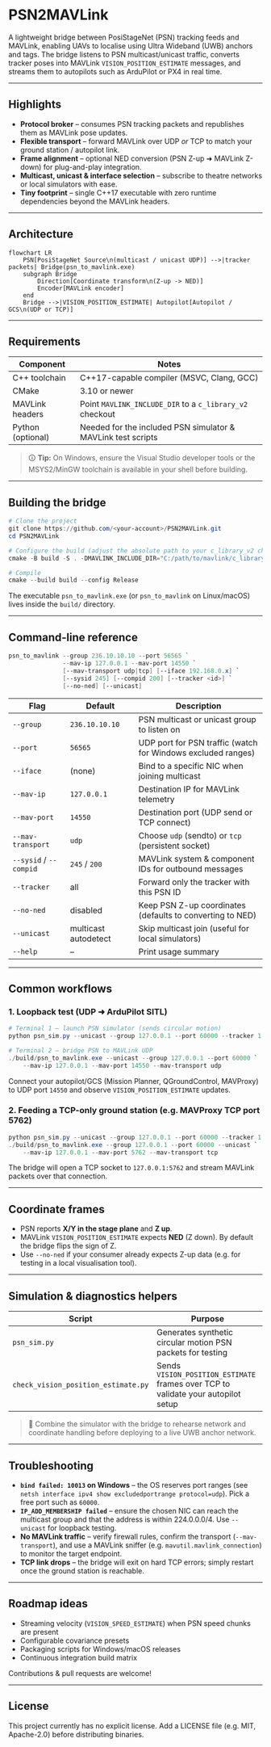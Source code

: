 # PSN2MAVLink

A lightweight bridge between PosiStageNet (PSN) tracking feeds and MAVLink, enabling UAVs to localise using Ultra Wideband (UWB) anchors and tags. The bridge listens to PSN multicast/unicast traffic, converts tracker poses into MAVLink `VISION_POSITION_ESTIMATE` messages, and streams them to autopilots such as ArduPilot or PX4 in real time.

---

## Highlights

- **Protocol broker** – consumes PSN tracking packets and republishes them as MAVLink pose updates.
- **Flexible transport** – forward MAVLink over UDP _or_ TCP to match your ground station / autopilot link.
- **Frame alignment** – optional NED conversion (PSN Z-up ➜ MAVLink Z-down) for plug-and-play integration.
- **Multicast, unicast & interface selection** – subscribe to theatre networks or local simulators with ease.
- **Tiny footprint** – single C++17 executable with zero runtime dependencies beyond the MAVLink headers.

---

## Architecture

```mermaid
flowchart LR
    PSN[PosiStageNet Source\n(multicast / unicast UDP)] -->|tracker packets| Bridge(psn_to_mavlink.exe)
    subgraph Bridge
        Direction[Coordinate transform\n(Z-up -> NED)]
        Encoder[MAVLink encoder]
    end
    Bridge -->|VISION_POSITION_ESTIMATE| Autopilot[Autopilot / GCS\n(UDP or TCP)]
```

---

## Requirements

| Component | Notes |
|-----------|-------|
| C++ toolchain | C++17-capable compiler (MSVC, Clang, GCC) |
| CMake | 3.10 or newer |
| MAVLink headers | Point `MAVLINK_INCLUDE_DIR` to a `c_library_v2` checkout |
| Python (optional) | Needed for the included PSN simulator & MAVLink test scripts |

> 🛈 **Tip:** On Windows, ensure the Visual Studio developer tools or the MSYS2/MinGW toolchain is available in your shell before building.

---

## Building the bridge

```powershell
# Clone the project
git clone https://github.com/<your-account>/PSN2MAVLink.git
cd PSN2MAVLink

# Configure the build (adjust the absolute path to your c_library_v2 checkout)
cmake -B build -S . -DMAVLINK_INCLUDE_DIR="C:/path/to/mavlink/c_library_v2"

# Compile
cmake --build build --config Release
```

The executable `psn_to_mavlink.exe` (or `psn_to_mavlink` on Linux/macOS) lives inside the `build/` directory.

---

## Command-line reference

```powershell
psn_to_mavlink --group 236.10.10.10 --port 56565 `
               --mav-ip 127.0.0.1 --mav-port 14550 `
               [--mav-transport udp|tcp] [--iface 192.168.0.x] `
               [--sysid 245] [--compid 200] [--tracker <id>] `
               [--no-ned] [--unicast]
```

| Flag | Default | Description |
|------|---------|-------------|
| `--group` | `236.10.10.10` | PSN multicast or unicast group to listen on |
| `--port` | `56565` | UDP port for PSN traffic (watch for Windows excluded ranges) |
| `--iface` | (none) | Bind to a specific NIC when joining multicast |
| `--mav-ip` | `127.0.0.1` | Destination IP for MAVLink telemetry |
| `--mav-port` | `14550` | Destination port (UDP send or TCP connect) |
| `--mav-transport` | `udp` | Choose `udp` (sendto) or `tcp` (persistent socket) |
| `--sysid` / `--compid` | `245` / `200` | MAVLink system & component IDs for outbound messages |
| `--tracker` | all | Forward only the tracker with this PSN ID |
| `--no-ned` | disabled | Keep PSN Z-up coordinates (defaults to converting to NED) |
| `--unicast` | multicast autodetect | Skip multicast join (useful for local simulators) |
| `--help` | – | Print usage summary |

---

## Common workflows

### 1. Loopback test (UDP ➜ ArduPilot SITL)

```powershell
# Terminal 1 – launch PSN simulator (sends circular motion)
python psn_sim.py --unicast --group 127.0.0.1 --port 60000 --tracker 1 --rate 30

# Terminal 2 – bridge PSN to MAVLink UDP
./build/psn_to_mavlink.exe --unicast --group 127.0.0.1 --port 60000 `
    --mav-ip 127.0.0.1 --mav-port 14550 --mav-transport udp
```

Connect your autopilot/GCS (Mission Planner, QGroundControl, MAVProxy) to UDP port `14550` and observe `VISION_POSITION_ESTIMATE` updates.

### 2. Feeding a TCP-only ground station (e.g. MAVProxy TCP port 5762)

```powershell
python psn_sim.py --unicast --group 127.0.0.1 --port 60000 --tracker 1
./build/psn_to_mavlink.exe --group 127.0.0.1 --port 60000 --unicast `
    --mav-ip 127.0.0.1 --mav-port 5762 --mav-transport tcp
```

The bridge will open a TCP socket to `127.0.0.1:5762` and stream MAVLink packets over that connection.

---

## Coordinate frames

- PSN reports **X/Y in the stage plane** and **Z up**.
- MAVLink `VISION_POSITION_ESTIMATE` expects **NED** (Z down). By default the bridge flips the sign of Z.
- Use `--no-ned` if your consumer already expects Z-up data (e.g. for testing in a local visualisation tool).

---

## Simulation & diagnostics helpers

| Script | Purpose |
|--------|---------|
| `psn_sim.py` | Generates synthetic circular motion PSN packets for testing |
| `check_vision_position_estimate.py` | Sends `VISION_POSITION_ESTIMATE` frames over TCP to validate your autopilot setup |

> 🧪 Combine the simulator with the bridge to rehearse network and coordinate handling before deploying to a live UWB anchor network.

---

## Troubleshooting

- **`bind failed: 10013` on Windows** – the OS reserves port ranges (see `netsh interface ipv4 show excludedportrange protocol=udp`). Pick a free port such as `60000`.
- **`IP_ADD_MEMBERSHIP failed`** – ensure the chosen NIC can reach the multicast group and that the address is within 224.0.0.0/4. Use `--unicast` for loopback testing.
- **No MAVLink traffic** – verify firewall rules, confirm the transport (`--mav-transport`), and use a MAVLink sniffer (e.g. `mavutil.mavlink_connection`) to monitor the target endpoint.
- **TCP link drops** – the bridge will exit on hard TCP errors; simply restart once the ground station is reachable.

---

## Roadmap ideas

- Streaming velocity (`VISION_SPEED_ESTIMATE`) when PSN speed chunks are present
- Configurable covariance presets
- Packaging scripts for Windows/macOS releases
- Continuous integration build matrix

Contributions & pull requests are welcome!

---

## License

This project currently has no explicit license. Add a LICENSE file (e.g. MIT, Apache-2.0) before distributing binaries.
